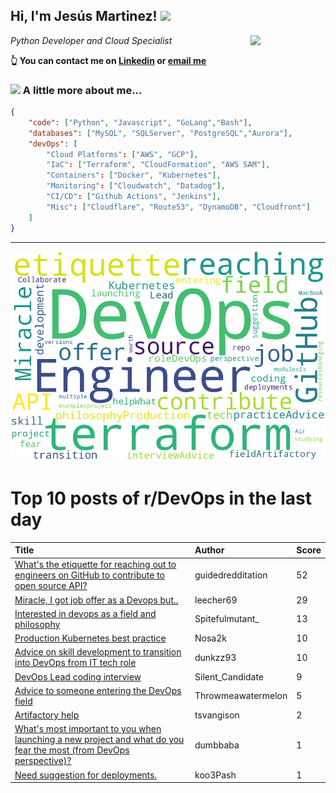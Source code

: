 <!--
**jmartinezl/jmartinezl** is a ✨ _special_ ✨ repository because its `README.md` (this file) appears on your GitHub profile.

Here are some ideas to get you started:

- 🔭 I’m currently working on ...
- 🌱 I’m currently learning ...
- 👯 I’m looking to collaborate on ...
- 🤔 I’m looking for help with ...
- 💬 Ask me about ...
- 📫 How to reach me: ...
- 😄 Pronouns: ...
- ⚡ Fun fact: ...
-->

<h2>Hi, I'm Jesús Martinez! <img src="https://media.giphy.com/media/WUlplcMpOCEmTGBtBW/giphy.gif" width="30"> </h2>
<img align='right' src="https://media.giphy.com/media/NytMLKyiaIh6VH9SPm/giphy.gif" width="120">
<p><em>Python Developer and Cloud Specialist
</em></p>

**👆 You can contact me on [Linkedin](https://www.linkedin.com/in/jes%C3%BAs-martinez-2b7b10104/) or [email me](mailto:jesus.mtz.lorenzo@gmail.com)**

### <img src="https://media.giphy.com/media/VgCDAzcKvsR6OM0uWg/giphy.gif" width="50"> A little more about me...  

```json
{
    "code": ["Python", "Javascript", "GoLang","Bash"],
    "databases": ["MySQL", "SQLServer", "PostgreSQL","Aurora"],
    "devOps": [
        "Cloud Platforms": ["AWS", "GCP"],
        "IaC": ["Terraform", "CloudFormation", "AWS SAM"],
        "Containers": ["Docker", "Kubernetes"],
        "Monitoring": ["Cloudwatch", "Datadog"],
        "CI/CD": ["Github Actions", "Jenkins"],
        "Misc": ["Cloudflare", "Route53", "DynamoDB", "Cloudfront"]
    ]
}
```
---

![Wordcloud](./cloud.png)

# Top 10 posts of r/DevOps in the last day

| Title | Author | Score |
|:---|:---|:---|
| [What's the etiquette for reaching out to engineers on GitHub to contribute to open source API?](https://www.reddit.com/r/devops/comments/tw8i4v/whats_the_etiquette_for_reaching_out_to_engineers/) | guidedredditation | 52 |
| [Miracle, I got job offer as a Devops but..](https://www.reddit.com/r/devops/comments/twpz8t/miracle_i_got_job_offer_as_a_devops_but/) | leecher69 | 29 |
| [Interested in devops as a field and philosophy](https://www.reddit.com/r/devops/comments/tw3y93/interested_in_devops_as_a_field_and_philosophy/) | Spitefulmutant_ | 13 |
| [Production Kubernetes best practice](https://www.reddit.com/r/devops/comments/twkfjz/production_kubernetes_best_practice/) | Nosa2k | 10 |
| [Advice on skill development to transition into DevOps from IT tech role](https://www.reddit.com/r/devops/comments/twbiaw/advice_on_skill_development_to_transition_into/) | dunkzz93 | 10 |
| [DevOps Lead coding interview](https://www.reddit.com/r/devops/comments/twj4uu/devops_lead_coding_interview/) | Silent_Candidate | 9 |
| [Advice to someone entering the DevOps field](https://www.reddit.com/r/devops/comments/tw8o75/advice_to_someone_entering_the_devops_field/) | Throwmeawatermelon | 5 |
| [Artifactory help](https://www.reddit.com/r/devops/comments/twq8ut/artifactory_help/) | tsvangison | 2 |
| [What's most important to you when launching a new project and what do you fear the most (from DevOps perspective)?](https://www.reddit.com/r/devops/comments/twqilf/whats_most_important_to_you_when_launching_a_new/) | dumbbaba | 1 |
| [Need suggestion for deployments.](https://www.reddit.com/r/devops/comments/twiyie/need_suggestion_for_deployments/) | koo3Pash | 1 |
